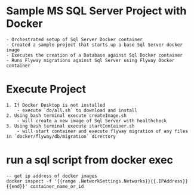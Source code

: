 # Sample MS SQL Server Project with Docker
    - Orchestrated setup of Sql Server Docker container
    - Created a sample project that starts up a base Sql Server docker image
    - Executes the creation of a Database against Sql Docker container
    - Runs Flyway migrations against Sql Server using Flyway Docker container
    
# Execute Project
    1. If Docker Desktop is not installed 
        - execute `do/all.sh` to download and install
    2. Using bash terminal execute createImage.sh
        - will create a new image of Sql Server with healthcheck
    3. Using bash terminal execute startContainer.sh 
        - will start container and execute flyway migration of any files in `docker/flyway/db/migration` directory

# run a sql script from docker exec
    -- get ip address of docker images
    docker inspect -f '{{range .NetworkSettings.Networks}}{{.IPAddress}}{{end}}' container_name_or_id
    